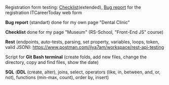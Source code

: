 Registration form testing: [Checklist](https://docs.google.com/spreadsheets/d/1qJnvanNQyvdgK9VbdKLJRN__sP_xyHEwWXZF1vwmr7E/edit#gid=0)(extended), [Bug report](https://docs.google.com/spreadsheets/d/1qJnvanNQyvdgK9VbdKLJRN__sP_xyHEwWXZF1vwmr7E/edit#gid=678321474) for the registration ITCareerToday web form

**Bug report** (standart) done for my own page "Dental Clinic"

**Checklist** done for my page "Museum" (RS-School, "Front-End JS" course)

**Rest** (endpoints, auto-tests, parsing, set property, variables, loops, token, valid JSON): https://www.postman.com/ilya7am/workspace/rest-api-testing 

Script for **Git Bash terminal** (create folds, add new files, change the directory, copy and find files, show the date)

**SQL** (**DDL** (create, alter), joins, select, operators (like, in, between, and, or, not), functions (min-max, count), order by, insert) 
